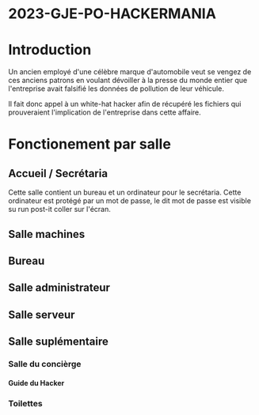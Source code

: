 # 2023-GJE-PO-HACKERMANIA
# Introduction

Un ancien employé d'une célèbre marque d'automobile veut se vengez de ces anciens patrons en voulant dévoiller à la presse du monde entier
que l'entreprise avait falsifié les données de pollution de leur véhicule.

Il fait donc appel à un white-hat hacker afin de récupéré les fichiers qui prouveraient l'implication de l'entreprise dans cette affaire.

# Fonctionement par salle

## Accueil / Secrétaria
Cette salle contient un bureau et un ordinateur pour le secrétaria. Cette ordinateur est protégé par un mot de passe, le dit mot de passe est visible su run post-it coller sur l'écran.

## Salle machines

## Bureau

## Salle administrateur

## Salle serveur

## Salle suplémentaire

### Salle du concièrge

#### Guide du Hacker

### Toilettes
